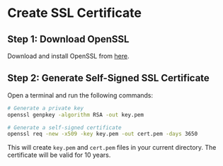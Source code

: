 # Create SSL Certificate

## Step 1: Download OpenSSL

Download and install OpenSSL from [here](https://slproweb.com/products/Win32OpenSSL.html).

## Step 2: Generate Self-Signed SSL Certificate

Open a terminal and run the following commands:

```bash
# Generate a private key
openssl genpkey -algorithm RSA -out key.pem

# Generate a self-signed certificate
openssl req -new -x509 -key key.pem -out cert.pem -days 3650
```

This will create `key.pem` and `cert.pem` files in your current directory. The certificate will be valid for 10 years.
